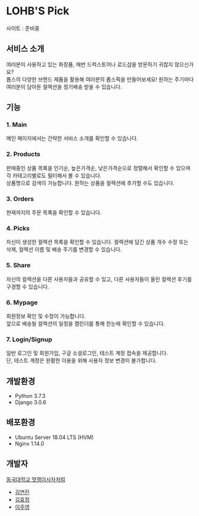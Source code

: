 # LOHB'S Pick  
사이트 : 준비중

## 서비스 소개
여러분이 사용하고 있는 화장품, 매번 드럭스토어나 로드샵을 방문하기 귀찮지 않으신가요?  
롭스의 다양한 브랜드 제품을 활용해 여러분의 롭스픽을 만들어보세요! 원하는 주기마다 여러분이 담아둔 컬렉션을 정기배송 받을 수 있습니다.

## 기능
### 1. Main
메인 페이지에서는 간략한 서비스 소개를 확인할 수 있습니다.  

### 2. Products
판매중인 상품 목록을 인기순, 높은가격순, 낮은가격순으로 정렬해서 확인할 수 있으며 각 카테고리별로도 필터해서 볼 수 있습니다.  
상품명으로 검색이 가능합니다. 원하는 상품을 컬렉션에 추가할 수도 있습니다.  

### 3. Orders
현재까지의 주문 목록을 확인할 수 있습니다.  

### 4. Picks
자신이 생성한 컬렉션 목록을 확인할 수 있습니다. 컬렉션에 담긴 상품 개수 수정 또는 삭제, 컬렉션 이름 및 배송 주기를 변경할 수 있습니다.  

### 5. Share
자신의 컬렉션을 다른 사용자들과 공유할 수 있고, 다른 사용자들이 올린 컬렉션 후기를 구경할 수 있습니다.  

### 6. Mypage
회원정보 확인 및 수정이 가능합니다.  
앞으로 배송될 컬렉션의 일정을 캘린더를 통해 한눈에 확인할 수 있습니다.  

### 7. Login/Signup
일반 로그인 및 회원가입, 구글 소셜로그인, 테스트 계정 접속을 제공합니다.  
단, 테스트 계정은 원활한 이용을 위해 사용자 정보 변경이 불가합니다.  

## 개발환경  
- Python 3.7.3  
- Django 3.0.6  

## 배포환경  
- Ubuntu Server 18.04 LTS (HVM)  
- Nginx 1.14.0  

## 개발자
[동국대학교 멋쟁이사자처럼](https://www.facebook.com/DGUlion/)
- [김연진](https://github.com/ygk313)
- [김효정](https://github.com/khj6165)
- [이주영](https://github.com/JuYeong0413)
